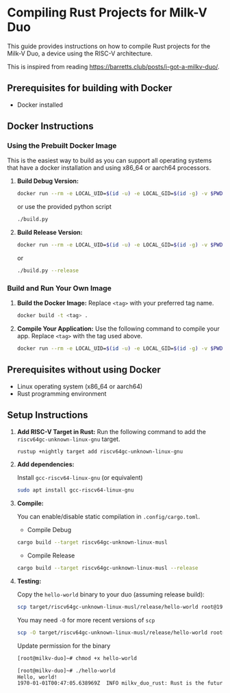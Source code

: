 # Compiling Rust Projects for Milk-V Duo

This guide provides instructions on how to compile Rust projects for the Milk-V Duo, a device using the RISC-V architecture.

This is inspired from reading <https://barretts.club/posts/i-got-a-milkv-duo/>.

## Prerequisites for building with Docker

- Docker installed

## Docker Instructions

### Using the Prebuilt Docker Image

This is the easiest way to build as you can support all operating systems that have a docker installation and using x86_64 or aarch64 processors.

1. **Build Debug Version:**

   ```bash
   docker run --rm -e LOCAL_UID=$(id -u) -e LOCAL_GID=$(id -g) -v $PWD:/app ejortega/duo-rust:latest cargo build --target riscv64gc-unknown-linux-musl
   ```

   or use the provided python script

   ```bash
   ./build.py
   ```

2. **Build Release Version:**

   ```bash
   docker run --rm -e LOCAL_UID=$(id -u) -e LOCAL_GID=$(id -g) -v $PWD:/app ejortega/duo-rust:latest cargo build --target riscv64gc-unknown-linux-musl --release
   ```

   or

   ```bash
   ./build.py --release
   ```

### Build and Run Your Own Image

1. **Build the Docker Image:**
   Replace `<tag>` with your preferred tag name.

   ```bash
   docker build -t <tag> .
   ```

2. **Compile Your Application:**
   Use the following command to compile your app. Replace `<tag>` with the tag used above.

   ```bash
   docker run --rm -e LOCAL_UID=$(id -u) -e LOCAL_GID=$(id -g) -v $PWD:/app <tag> cargo build --target riscv64gc-unknown-linux-musl --release
   ```

## Prerequisites without using Docker

- Linux operating system (x86_64 or aarch64)
- Rust programming environment

## Setup Instructions

1. **Add RISC-V Target in Rust:**
   Run the following command to add the `riscv64gc-unknown-linux-gnu` target.

   ```bash
   rustup +nightly target add riscv64gc-unknown-linux-gnu
   ```

2. **Add dependencies:**

   Install `gcc-riscv64-linux-gnu` (or equivalent)

   ```bash
   sudo apt install gcc-riscv64-linux-gnu
   ```

3. **Compile:**

   You can enable/disable static compilation in `.config/cargo.toml`.

   - Compile Debug

   ```bash
   cargo build --target riscv64gc-unknown-linux-musl
   ```

   - Compile Release

   ```bash
   cargo build --target riscv64gc-unknown-linux-musl --release
   ```

4. **Testing:**

   Copy the `hello-world` binary to your duo (assuming release build):

   ```bash
   scp target/riscv64gc-unknown-linux-musl/release/hello-world root@192.168.42.1:/root/
   ```

   You may need `-O` for more recent versions of `scp`

   ```bash
   scp -O target/riscv64gc-unknown-linux-musl/release/hello-world root@192.168.42.1:/root/
   ```

   Update permission for the binary

   ```bash
   [root@milkv-duo]~# chmod +x hello-world 
   ```

   ```bash
   [root@milkv-duo]~# ./hello-world 
   Hello, world!
   1970-01-01T00:47:05.638969Z  INFO milkv_duo_rust: Rust is the future
   ```
